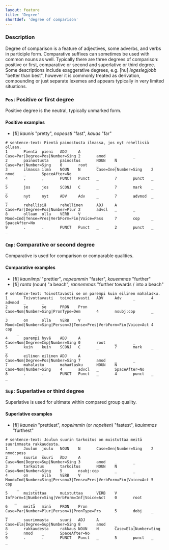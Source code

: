 ```yaml
---
layout: feature
title: 'Degree'
shortdef: 'degree of comparison'
---
```


### Description

Degree of comparison is a feature of adjectives, some adverbs, and verbs in 
participle form. Comparative suffixes can sometimes be used with common nouns
as well. Typically there are three degrees of comparison: positive or first,
comparative or second and superlative or third degree. Some descriptions
include exaggerative degrees, e.g. [hu] _legeslegjobb_ "better than best", 
however it is commonly treated as derivation, compounding or just separate
lexemes and appears typically in very limited situations.

### `Pos`: Positive or first degree

Positive degree is the neutral, typically unmarked form.

#### Positive examples

* [fi] _kaunis_ "pretty", _nopeasti_ "fast", _kauas_ "far"

~~~ conllu
# sentence-text: Pientä painostusta ilmassa, jos nyt rehellisiä ollaan.
1       Pientä  pieni   ADJ     A       Case=Par|Degree=Pos|Number=Sing 2       amod    _       _
2       painostusta     painostus       NOUN    N       Case=Par|Number=Sing    0       root    _       _
3       ilmassa ilma    NOUN    N       Case=Ine|Number=Sing    2       nmod    _       SpaceAfter=No
4       ,       ,       PUNCT   Punct   _       7       punct   _       _
5       jos     jos     SCONJ   C       _       7       mark    _       _
6       nyt     nyt     ADV     Adv     _       7       advmod  _       _
7       rehellisiä      rehellinen      ADJ     A       Case=Par|Degree=Pos|Number=Plur 2       advcl   _       _
8       ollaan  olla    VERB    V       Mood=Ind|Tense=Pres|VerbForm=Fin|Voice=Pass     7       cop     _       SpaceAfter=No
9       .       .       PUNCT   Punct   _       2       punct   _       _
~~~

### `Cmp`: Comparative or second degree

Comparative is used for comparison or comparable qualities.

#### Comparative examples

* [fi] _kauniimpi_ "prettier", _nopeammin_ "faster", _kauemmas_ "further"
* [fi] _ranta_ (noun) "a beach", _rannemmas_ "further towards / into a beach"

~~~ conllu
# sentence-text: Toivottavasti se on parempi kuin eilinen mahalasku.
1       Toivottavasti   toivottavasti   ADV     Adv     _       4       advmod  _       _
2       se      se      PRON    Pron    Case=Nom|Number=Sing|PronType=Dem       4       nsubj:cop       _       _
3       on      olla    VERB    V       Mood=Ind|Number=Sing|Person=3|Tense=Pres|VerbForm=Fin|Voice=Act 4       cop
     _       _
4       parempi hyvä    ADJ     A       Case=Nom|Degree=Cmp|Number=Sing 0       root    _       _
5       kuin    kuin    SCONJ   C       _       7       mark    _       _
6       eilinen eilinen ADJ     A       Case=Nom|Degree=Pos|Number=Sing 7       amod    _       _
7       mahalasku       maha#lasku      NOUN    N       Case=Nom|Number=Sing    4       advcl   _       SpaceAfter=No
8       .       .       PUNCT   Punct   _       4       punct   _       _
~~~

### `Sup`: Superlative or third degree

Superlative is used for ultimate within compared group quality.

#### Superlative examples

* [fi] _kaunein_ "prettiest", _nopeimmin_ (or _nopeiten_) "fastest", _kauimmas_ 
  "furthest"

~~~ conllu
# sentence-text: Joulun suurin tarkoitus on muistuttaa meitä suurimmasta rakkaudesta.
1       Joulun  joulu   NOUN    N       Case=Gen|Number=Sing    2       nmod:poss       _       _
2       suurin  suuri   ADJ     A       Case=Nom|Degree=Sup|Number=Sing 3       amod    _       _
3       tarkoitus       tarkoitus       NOUN    N       Case=Nom|Number=Sing    5       nsubj:cop       _       _
4       on      olla    VERB    V       Mood=Ind|Number=Sing|Person=3|Tense=Pres|VerbForm=Fin|Voice=Act 5       cop
     _       _
5       muistuttaa      muistuttaa      VERB    V       InfForm=1|Number=Sing|VerbForm=Inf|Voice=Act    0       root
    _       _
6       meitä   minä    PRON    Pron    Case=Par|Number=Plur|Person=1|PronType=Prs      5       dobj    _       _
7       suurimmasta     suuri   ADJ     A       Case=Ela|Degree=Sup|Number=Sing 8       amod    _       _
8       rakkaudesta     rakkaus NOUN    N       Case=Ela|Number=Sing    5       nmod    _       SpaceAfter=No
9       .       .       PUNCT   Punct   _       5       punct   _       _
~~~

